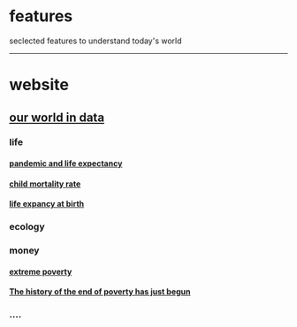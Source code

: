 # features
seclected features to understand today's world


-----------------------------------

# website

## [our world in data](https://ourworldindata.org/)

### life
#### [pandemic and life expectancy](https://ourworldindata.org/data-insights#most-recent-data-insight)
#### [child mortality rate](https://ourworldindata.org/grapher/child-mortality?time=earliest..latest)
#### [life expancy at birth](https://ourworldindata.org/grapher/life-expectancy)


### ecology


### money
#### [extreme poverty](https://ourworldindata.org/explorers/poverty-explorer?Indicator=Share+in+poverty&Poverty+line=%242.15+per+day%3A+International+Poverty+Line&Household+survey+data+type=Show+data+from+both+income+and+consumption+surveys&Show+breaks+between+less+comparable+surveys=false&country=BGD~BOL~KEN~MOZ~NGA~ZMB)
#### [The history of the end of poverty has just begun](https://ourworldindata.org/history-of-poverty-has-just-begun)



### ....



